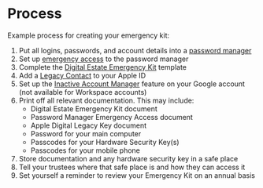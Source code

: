 # Process

Example process for creating your emergency kit:

1. Put all logins, passwords, and account details into a [password manager](Password%20Managers.md)
2. Set up [emergency access](Password%20Managers.md) to the password manager
3. Complete the [Digital Estate Emergency Kit](Template%20-%20Digital%20Estate%20Emergency%20Kit.md) template
4. Add a [Legacy Contact](https://support.apple.com/en-gb/HT212360) to your Apple ID
5. Set up the [Inactive Account Manager](https://support.google.com/accounts/answer/3036546?sjid=14186518832435551520-EU) feature on your Google account (not available for Workspace accounts)
6. Print off all relevant documentation. This may include:
   - Digital Estate Emergency Kit document
   - Password Manager Emergency Access document
   - Apple Digital Legacy Key document
   - Password for your main computer
   - Passcodes for your Hardware Security Key(s)
   - Passcodes for your mobile phone
7. Store documentation and any hardware security key in a safe place
8. Tell your trustees where that safe place is and how they can access it
9. Set yourself a reminder to review your Emergency Kit on an annual basis

